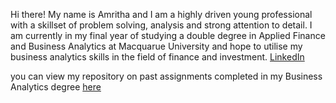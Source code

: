 Hi there! My name is Amritha and I am a highly driven young professional with a skillset of problem solving, analysis and strong attention to detail. 
I am currently in my final year of studying a double degree in Applied Finance and Business Analytics at Macquarue University and hope to utilise my business analytics skills in the field of finance and investment. 
[LinkedIn](https://www.linkedin.com/in/amrithajeyarathan/ "Amritha's LinkedIn")

you can view my repository on past assignments completed in my Business Analytics degree [here](https://github.com/amrithajeya/Business-Analytics-Assignments "Amritha's Business Analytics Repository") 



<!---
amrithajeya/amrithajeya is a ✨ special ✨ repository because its `README.md` (this file) appears on your GitHub profile.
You can click the Preview link to take a look at your changes.
--->
